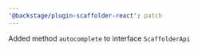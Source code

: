 ```yaml
---
'@backstage/plugin-scaffolder-react': patch
---
```


Added method `autocomplete` to interface `ScaffolderApi`
